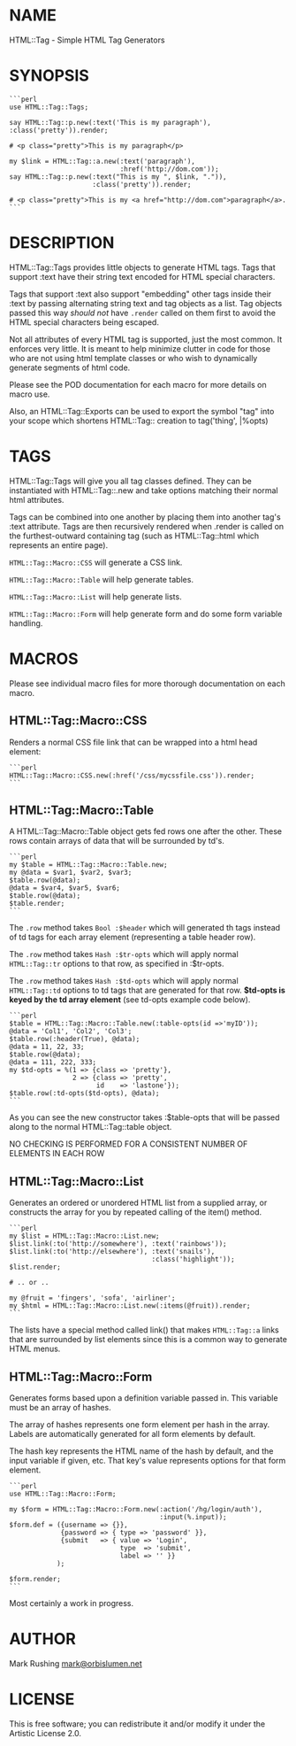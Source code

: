 # NAME

HTML::Tag - Simple HTML Tag Generators

# SYNOPSIS

    ```perl
    use HTML::Tag::Tags;

    say HTML::Tag::p.new(:text('This is my paragraph'), :class('pretty')).render;
    
    # <p class="pretty">This is my paragraph</p>

    my $link = HTML::Tag::a.new(:text('paragraph'),
                                :href('http://dom.com'));
    say HTML::Tag::p.new(:text("This is my ", $link, ".")),
                         :class('pretty')).render;
    
    # <p class="pretty">This is my <a href="http://dom.com">paragraph</a>.
    ```

# DESCRIPTION

HTML::Tag::Tags provides little objects to generate HTML tags. Tags
that support :text have their string text encoded for HTML special
characters.

Tags that support :text also support "embedding" other tags inside
their :text by passing alternating string text and tag objects as a
list. Tag objects passed this way *should not* have `.render` called
on them first to avoid the HTML special characters being escaped.

Not all attributes of every HTML tag is supported, just the most
common. It enforces very little. It is meant to help minimize clutter
in code for those who are not using html template classes or who wish
to dynamically generate segments of html code.

Please see the POD documentation for each macro for more details on
macro use.

Also, an HTML::Tag::Exports can be used to export the symbol "tag"
into your scope which shortens HTML::Tag::<thing> creation to
tag('thing', |%opts)

# TAGS

HTML::Tag::Tags will give you all tag classes defined. They can be
instantiated with HTML::Tag::<whatever>.new and take options matching
their normal html attributes.

Tags can be combined into one another by placing them into another
tag's :text attribute. Tags are then recursively rendered when .render
is called on the furthest-outward containing tag (such as
HTML::Tag::html which represents an entire page).

`HTML::Tag::Macro::CSS` will generate a CSS link.

`HTML::Tag::Macro::Table` will help generate tables.

`HTML::Tag::Macro::List` will help generate lists.

`HTML::Tag::Macro::Form` will help generate form and do some form
variable handling.

# MACROS

Please see individual macro files for more thorough documentation on
each macro.

## HTML::Tag::Macro::CSS

Renders a normal CSS file link that can be wrapped into a html head element:

    ```perl
    HTML::Tag::Macro::CSS.new(:href('/css/mycssfile.css')).render;
    ```


## HTML::Tag::Macro::Table

A HTML::Tag::Macro::Table object gets fed rows one after the
other. These rows contain arrays of data that will be surrounded by
td's.

    ```perl
    my $table = HTML::Tag::Macro::Table.new;
    my @data = $var1, $var2, $var3;
    $table.row(@data);
    @data = $var4, $var5, $var6;
    $table.row(@data);
    $table.render;
    ```

The `.row` method takes `Bool :$header` which will generated th tags
instead of td tags for each array element (representing a table header
row).

The `.row` method takes `Hash :$tr-opts` which will apply normal
`HTML::Tag::tr` options to that row, as specified in :$tr-opts.

The `.row` method takes `Hash :$td-opts` which will apply normal
`HTML::Tag::td` options to td tags that are generated for that
row. **$td-opts is keyed by the td array element** (see td-opts example
code below).

    ```perl
    $table = HTML::Tag::Macro::Table.new(:table-opts(id =>'myID'));
    @data = 'Col1', 'Col2', 'Col3';
    $table.row(:header(True), @data);
    @data = 11, 22, 33;
    $table.row(@data);
    @data = 111, 222, 333;
    my $td-opts = %(1 => {class => 'pretty'},
                    2 => {class => 'pretty',
                          id    => 'lastone'});
    $table.row(:td-opts($td-opts), @data);
    ```

As you can see the new constructor takes :$table-opts that will be
passed along to the normal HTML::Tag::table object.

NO CHECKING IS PERFORMED FOR A CONSISTENT NUMBER OF ELEMENTS IN EACH
ROW

## HTML::Tag::Macro::List

Generates an ordered or unordered HTML list from a supplied array, or
constructs the array for you by repeated calling of the item() method.

    ```perl
    my $list = HTML::Tag::Macro::List.new;
    $list.link(:to('http://somewhere'), :text('rainbows'));
    $list.link(:to('http://elsewhere'), :text('snails'),
	                                    :class('highlight'));
    $list.render;

    # .. or ..

    my @fruit = 'fingers', 'sofa', 'airliner';
    my $html = HTML::Tag::Macro::List.new(:items(@fruit)).render;
    ```

The lists have a special method called link() that makes `HTML::Tag::a`
links that are surrounded by list elements since this is a common way
to generate HTML menus.

## HTML::Tag::Macro::Form

Generates forms based upon a definition variable passed in. This
variable must be an array of hashes.

The array of hashes represents one form element per hash in the
array. Labels are automatically generated for all form elements by
default.

The hash key represents the HTML name of the hash by default, and the
input variable if given, etc. That key's value represents options for
that form element.

    ```perl
    use HTML::Tag::Macro::Form;

    my $form = HTML::Tag::Macro::Form.new(:action('/hg/login/auth'),
                                          :input(%.input));
    $form.def = ({username => {}},
                 {password => { type => 'password' }},
                 {submit   => { value => 'Login',
                                type  => 'submit',
                                label => '' }}
                );

    $form.render;
    ```

Most certainly a work in progress.

# AUTHOR

Mark Rushing <mark@orbislumen.net>

# LICENSE

This is free software; you can redistribute it and/or modify it under
the Artistic License 2.0.
